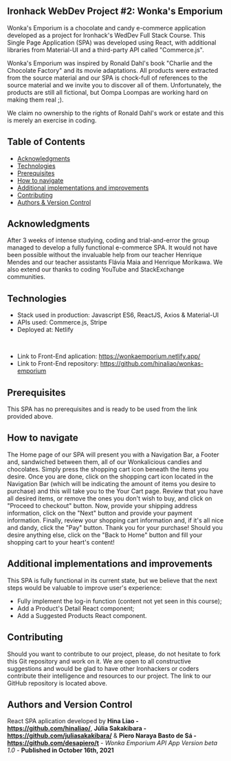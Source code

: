 ## Ironhack WebDev Project #2: Wonka's Emporium

Wonka's Emporium is a chocolate and candy e-commerce application developed as a project for Ironhack's WedDev Full Stack Course. This Single Page Application (SPA) was developed using React, with additional libraries from Material-UI and a third-party API called "Commerce.js".

Wonka's Emporium was inspired by Ronald Dahl's book "Charlie and the Chocolate Factory" and its movie adaptations. All products were extracted from the source material and our SPA is chock-full of references to the source material and we invite you to discover all of them. Unfortunately, the products are still all fictional, but Oompa Loompas are working hard on making them real ;).

We claim no ownership to the rights of Ronald Dahl's work or estate and this is merely an exercise in coding.

## Table of Contents
* [Acknowledgments](#acknowledgments)
* [Technologies](#technologies)
* [Prerequisites](#prerequisites)
* [How to navigate](#how-to-navigate)
* [Additional implementations and improvements](#additional-implementations-and-improvements)
* [Contributing](#contributing)
* [Authors & Version Control](#authors-and-version-control)

## Acknowledgments

After 3 weeks of intense studying, coding and trial-and-error the group managed to develop a fully functional e-commerce SPA. It would not have been possible without the invaluable help from our teacher Henrique Mendes and our teacher assistants Flávia Maia and Henrique Morikawa. We also extend our thanks to coding YouTube and StackExchange communities.

## Technologies

* Stack used in production: Javascript ES6, ReactJS, Axios & Material-UI
* APIs used: Commerce.js, Stripe
* Deployed at: Netlify
<br>

* Link to Front-End aplication: https://wonkaemporium.netlify.app/
* Link to Front-End repository: https://github.com/hinaliao/wonkas-emporium

## Prerequisites

This SPA has no prerequisites and is ready to be used from the link provided above.

## How to navigate

The Home page of our SPA will present you with a Navigation Bar, a Footer and, sandwiched between them, all of our Wonkalicious candies and chocolates. Simply press the shopping cart icon beneath the items you desire. Once you are done, click on the shopping cart icon located in the Navigation Bar (which will be indicating the amount of items you desire to purchase) and this will take you to the Your Cart page. Review that you have all desired items, or remove the ones you don't wish to buy, and click on "Proceed to checkout" button. Now, provide your shipping address information, click on the "Next" button and provide your payment information. Finally, review your shopping cart information and, if it's all nice and dandy, click the "Pay" button. Thank you for your purchase! Should you desire anything else, click on the "Back to Home" button and fill your shopping cart to your heart's content!


## Additional implementations and improvements

This SPA is fully functional in its current state, but we believe that the next steps would be valuable to improve user's experience:

* Fully implement the log-in function (content not yet seen in this course);
* Add a Product's Detail React component;
* Add a Suggested Products React component.

## Contributing

Should you want to contribute to our project, please, do not hesitate to fork this Git repository and work on it. We are open to all constructive suggestions and would be glad to have other Ironhackers or coders contribute their intelligence and resources to our project. The link to our GitHub repository is located above.

## Authors and Version Control

React SPA aplication developed by **Hina Liao - https://github.com/hinaliao/**, **Júlia Sakakibara - https://github.com/juliasakakibara/** & **Piero Naraya Basto de Sá - https://github.com/desapiero/t** - *Wonka Emporium API App Version beta 1.0* - 
**Published in October 16th, 2021**

